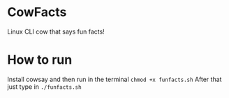 # CowFacts
Linux CLI cow that says fun facts!

# How to run
Install cowsay and then run in the terminal `chmod +x funfacts.sh`
After that just type in `./funfacts.sh`
